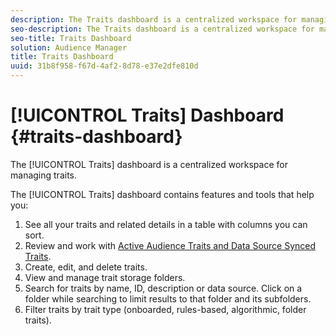 ```yaml
---
description: The Traits dashboard is a centralized workspace for managing traits.
seo-description: The Traits dashboard is a centralized workspace for managing traits.
seo-title: Traits Dashboard
solution: Audience Manager
title: Traits Dashboard
uuid: 31b8f958-f67d-4af2-8d78-e37e2dfe810d
---
```


# [!UICONTROL Traits] Dashboard {#traits-dashboard}

The [!UICONTROL Traits] dashboard is a centralized workspace for managing traits.

<!-- c_tb_dashboard.xml -->

The [!UICONTROL Traits] dashboard contains features and tools that help you:

1. See all your traits and related details in a table with columns you can sort.
1. Review and work with [Active Audience Traits and Data Source Synced Traits](../../features/traits/client-activity-synced-audience-traits.md#concept_7D3F4AF1FAD440509956632B8A51E64D).
1. Create, edit, and delete traits.
1. View and manage trait storage folders.
1. Search for traits by name, ID, description or data source. Click on a folder while searching to limit results to that folder and its subfolders.
1. Filter traits by trait type (onboarded, rules-based, algorithmic, folder traits).